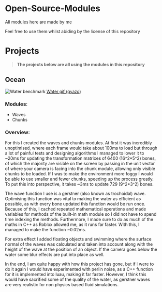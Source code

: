 # Open-Source-Modules

All modules here are made by me

Feel free to use them whilst abiding by the license of this repository

# Projects
> __**The projects below are all using the modules in this repository**__

## Ocean
![Water benchmark](https://user-images.githubusercontent.com/81488914/113968432-fae08a80-982a-11eb-97db-2a99281fdfae.png)
[Water gif (gyazo)](https://i.gyazo.com/e5f71390cb16ed65216e265e9ca0b6ac.mp4)

### **Modules:**
- Waves
- Chunks

### **Overview:**

For this I created the waves and chunks modules. At first it was incredibly unoptimised, where each frame would take about 100ms to load but through a lot of painful tests and designing algorithms I managed to lower it to ~20ms for updating the transformation matrices of  6400 (16^2\*5^2) bones, of which the majority are visible on the screen by passing in the unit vector of where your camera is facing into the chunk module, allowing only visible chunks to be loaded. If I was to make the environment more foggy I would be able to use smaller and fewer chunks, speeding up the process greatly. To put this into perspective, it takes ~3ms to update 729 (9^2\*3^2) bones.

The wave function I use is a gerstner (also known as trochoidal) wave. Optimising this function was vital to making the water as efficient as possible, as with every bone updated this function would be run once. Because of this, I cached repeated mathematical operations and made variables for methods of the built-in math module so I did not have to spend time indexing the methods. Furthermore, I made sure to do as much of the maths in C++ as Roblox allowed me, as it runs far faster. With this, I managed to make the function ~0.02ms.

For extra effect I added floating objects and swimming where the surface normal of the waves was calculated and taken into account along with the height of the wave at the position of an object. If the camera goes below the water some blur effects are put into place as well.

In the end, I am quite happy with how this project has gone, but if I were to do it again I would have experimented with perlin noise, as a C++ function for it is implemented into luau, making it far faster. However, I think this would have sacrified some of the quality of the water, as gerstner waves are very realistic for non physics based fluid simulations.

